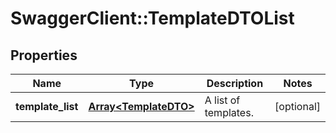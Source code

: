 # SwaggerClient::TemplateDTOList

## Properties
Name | Type | Description | Notes
------------ | ------------- | ------------- | -------------
**template_list** | [**Array&lt;TemplateDTO&gt;**](TemplateDTO.md) | A list of templates. | [optional] 


